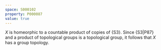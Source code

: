 ```yaml
---
space: S000102
property: P000087
value: true
---
```


$X$ is homeorphic to a countable product of copies of {S3}. Since {S3|P87} and a product of topological groups is a topological group, it follows that $X$ has a group topology.
